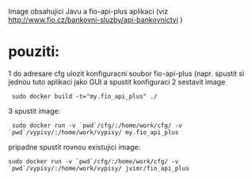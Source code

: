 Image obsahujici Javu a fio-api-plus aplikaci (viz http://www.fio.cz/bankovni-sluzby/api-bankovnictvi )

pouziti:
=======
1 do adresare cfg ulozit konfiguracni soubor fio-api-plus (napr. spustit si jednou tuto aplikaci jako GUI a spustit konfiguraci
2 sestavit image
```
 sudo docker build -t="my.fio_api_plus" ./
```
3 spustit image:
```
 sudo docker run -v `pwd`/cfg/:/home/work/cfg/ -v `pwd`/vypisy/:/home/work/vypisy/ my.fio_api_plus
```

pripadne spustit rovnou existujici image:
```
sudo docker run -v `pwd`/cfg/:/home/work/cfg/ -v `pwd`/vypisy/:/home/work/vypisy/ jvimr/fio_api_plus
```

